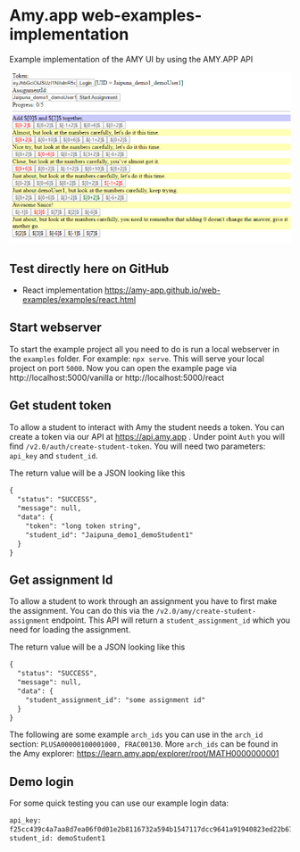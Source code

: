 # Amy.app web-examples-implementation

Example implementation of the AMY UI by using the AMY.APP API

![Simple Amy UI image](images/simpleAmy.png)

## Test directly here on GitHub
- React implementation https://amy-app.github.io/web-examples/examples/react.html
<!-- - Vanilla JS implementation https://amy-app.github.io/web-examples/examples/vanilla.html -->

## Start webserver

To start the example project all you need to do is run a local webserver in the `examples` folder. For example: `npx serve`. This will serve your local project on port `5000`. Now you can open the example page via http://localhost:5000/vanilla or http://localhost:5000/react

## Get student token

To allow a student to interact with Amy the student needs a token. You can create a token via our API at https://api.amy.app . Under point `Auth` you will find `/v2.0/auth/create-student-token`.
You will need two parameters: `api_key` and `student_id`.

The return value will be a JSON looking like this

```
{
  "status": "SUCCESS",
  "message": null,
  "data": {
    "token": "long token string",
    "student_id": "Jaipuna_demo1_demoStudent1"
  }
}
```



## Get assignment Id

To allow a student to work through an assignment you have to first make the assignment. You can do this via the `/v2.0/amy/create-student-assignment` endpoint. This API will return a `student_assignment_id` which you need for loading the assignment. 

The return value will be a JSON looking like this

```
{
  "status": "SUCCESS",
  "message": null,
  "data": {
    "student_assignment_id": "some assignment id"
  }
}
```

The following are some example `arch_ids` you can use in the `arch_id` section: `PLUSA00000100001000, FRAC00130`. More `arch_ids` can be found in the Amy explorer: https://learn.amy.app/explorer/root/MATH0000000001


## Demo login

For some quick testing you can use our example login data:

```
api_key: f25cc439c4a7aa8d7ea06f0d01e2b8116732a594b1547117dcc9641a91940823ed22b671ca07c56ea58f820bb2f0aa5ea74f612fc157a2761526e053fd493d0707f19216dcf7b24184c3da2970b7ad23f54f225c3be2612cf72bc6dfdd003ce898aaf0153cba8d2fb97caffc4f35bd718e7fd95f723341fdd83363ff34a48030
student_id: demoStudent1
```